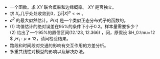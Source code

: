 -  一个函数。求 $XY$ 联合概率和边缘概率。 $XY$ 是否独立。 
-  求 $X_n$几乎处处收敛到0，$\sum E|X|^p<\infty$ 。 
-  $\sigma^2$ 的最大似然估计。$P(x)$ 是一个类似正态分布式子的函数的。 
- (1) 均值估计的绝对误差在95%的条件下小于0.2。样本量需要多少？<br />(2) 给出了一个95%的置信区间(12.123, 12.366) ，问，原假设 $H_0:\mu=12 $ ,$H_1:\mu\neq12$，请问检验结果。 
-  路段和时间段对交通的影响有交互作用的方差分析。 
-  多重共线性对模型的影响以及解决办法。 
